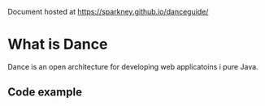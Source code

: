 Document hosted at https://sparkney.github.io/danceguide/

# What is Dance
Dance is an open architecture for developing web applicatoins i pure Java.

## Code example

